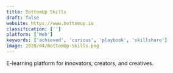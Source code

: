 ```yaml
---
title: BottomUp Skills
draft: false 
website: https://www.bottomup.io
classification: ['']
platform: ['Web']
keywords: ['achieved', 'curious', 'playbook', 'skillshare']
image: 2020/04/BottomUp-Skills.png
---
```

E-learning platform for innovators, creators, and creatives.